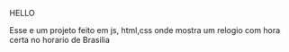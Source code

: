 HELLO 

Esse e um projeto feito em js, html,css onde mostra um relogio com hora certa no horario de Brasilia
